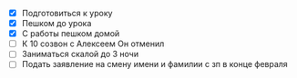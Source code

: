 
- [x] Подготовиться к уроку
- [x] Пешком до урока
- [x] С работы пешком домой
- [ ] К 10 созвон с Алексеем Он отменил
- [ ] Заниматься скалой до 3 ночи
- [ ] Подать заявление на смену имени и фамилии с зп в конце февраля